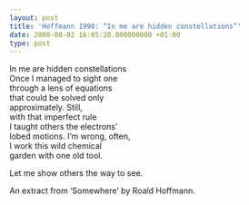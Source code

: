```yaml
---
layout: post
title: 'Hoffmann 1990: “In me are hidden constellations”'
date: 2008-08-02 16:05:20.000000000 +01:00
type: post
---
```

<p>In me are hidden constellations<br />
Once I managed to sight one<br />
through a lens of equations<br />
that could be solved only<br />
approximately. Still,<br />
with that imperfect rule<br />
I taught others the electrons’<br />
lobed motions. I’m wrong, often,<br />
I work this wild chemical<br />
garden with one old tool.</p>
<p>Let me show others the way to see.</p>
<p>An extract from ‘Somewhere’ by Roald Hoffmann.</p>
